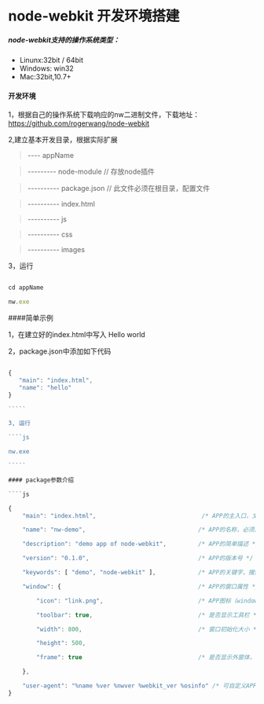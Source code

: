 node-webkit 开发环境搭建
====

##### node-webkit支持的操作系统类型：

* Linunx:32bit / 64bit
* Windows: win32
* Mac:32bit,10.7+

#### 开发环境
1，根据自己的操作系统下载响应的nw二进制文件，下载地址：<https://github.com/rogerwang/node-webkit>

2,建立基本开发目录，根据实际扩展

> ---- appName

> --------- node-module // 存放node插件

>---------- package.json // 此文件必须在根目录，配置文件

>---------- index.html

>---------- js

>---------- css

>---------- images

3，运行

`````js

cd appName

nw.exe

`````


####简单示例

1，在建立好的index.html中写入 Hello world

2，package.json中添加如下代码

``````js

{
   "main": "index.html",
   "name": "hello"
}

`````

3, 运行

````js

nw.exe

`````

#### package参数介绍

````js

{
    "main": "index.html",                              /* APP的主入口，文件名任意；必选 */

    "name": "nw-demo",                                /* APP的名称，必须具备唯一性，且符合正常变量命名；必选 */

    "description": "demo app of node-webkit",         /* APP的简单描述 */

    "version": "0.1.0",                               /* APP的版本号 */

    "keywords": [ "demo", "node-webkit" ],            /* APP的关键字，搜索APP时用到 */

    "window": {                                       /* APP的窗口属性 */

        "icon": "link.png",                           /* APP图标（windows下，状态栏上可见） */

        "toolbar": true,                              /* 是否显示工具栏 */

        "width": 800,                                 /* 窗口初始化大小 */

        "height": 500,

        "frame": true                                 /* 是否显示外窗体，如最大化、最小化、关闭按钮 */

    },

    "user-agent": "%name %ver %nwver %webkit_ver %osinfo" /* 可自定义APP的UA */
}

``````
